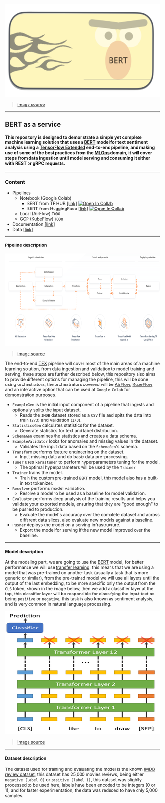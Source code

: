 <img src="https://github.com/dimitreOliveira/bert-as-a-service_TFX/blob/main/Assets/bert_icon.png?raw=true" width="800" height="300">

> [image source](https://jalammar.github.io/illustrated-bert/)

---

## BERT as a service

#### This repository is designed to demonstrate a simple yet complete machine learning solution that uses a [BERT](https://github.com/google-research/bert) model for text sentiment analysis using a [TensorFlow Extended](https://www.tensorflow.org/tfx) end-to-end pipeline, and making use of some of the best practices from the [MLOps](https://en.wikipedia.org/wiki/MLOps) domain, it will cover steps from data ingestion until model serving and consuming it either with REST or gRPC requests.

---

### Content
- Pipelines
  - Notebook (Google Colab)
    - BERT from TF HUB [[link]](https://github.com/dimitreOliveira/bert-as-a-service_TFX/blob/main/Pipeline/Notebook%20(Google%20Colab)/BERT_as_a_service_TFX_Colab_(TF_HUB).ipynb) [![Open In Collab](https://colab.research.google.com/assets/colab-badge.svg)](https://colab.research.google.com/drive/1XE5HqqMUihxX3DD7gsejYRmv5aUDRCyG?usp=sharing)
    - BERT from HuggingFace [[link]](https://github.com/dimitreOliveira/bert-as-a-service_TFX/blob/main/Pipeline/Notebook%20(Google%20Colab)/BERT_as_a_service_TFX_Colab_(HuggingFace).ipynb) [![Open In Collab](https://colab.research.google.com/assets/colab-badge.svg)](https://colab.research.google.com/drive/1T1OmeCD2jB2QLz_1VhpeaTdfq77c0Hxm?usp=sharing)
  - Local (AirFlow) `TODO`
  - GCP (KubeFlow) `TODO`
- Documentation [[link]](https://github.com/dimitreOliveira/bert-as-a-service_TFX/tree/main/Documentation)
- Data [[link]](https://github.com/dimitreOliveira/bert-as-a-service_TFX/tree/main/Data)

---

#### Pipeline description

<img src="https://github.com/dimitreOliveira/bert-as-a-service_TFX/blob/main/Assets/tfx_diagram.png?raw=true" width="1000" height="300">

> [image source](https://www.tensorflow.org/tfx)

The end-to-end [TFX](https://www.tensorflow.org/tfx) pipeline will cover most of the main areas of a machine learning solution, from data ingestion and validation to model training and serving, those steps are further described below, this repository also aims to provide different options for managing the pipeline, this will be done using orchestrators, the orchestrators covered will be [AirFlow](https://airflow.apache.org/), [KubeFlow](https://www.kubeflow.org/) and an interactive option that can be used at `Google Colab` for demonstration purposes.

- `ExampleGen` is the initial input component of a pipeline that ingests and optionally splits the input dataset.
  - Reads the `IMDB` dataset stored as a `CSV` file and spits the data into train (`2/3`) and validation (`1/3`).
- `StatisticsGen` calculates statistics for the dataset.
  - Generate statistics for text and label distribution.
- `SchemaGen` examines the statistics and creates a data schema.
- `ExampleValidator` looks for anomalies and missing values in the dataset.
  - Validates the input data based on the `SchemaGen`'s schema.
- `Transform` performs feature engineering on the dataset.
  - Input missing data and do basic data pre-processing.
- `Tuner` uses `kerastuner` to perform hyperparameters tuning for the model.
  - The optimal hyperparameters will be used by the `Trainer`
- `Trainer` trains the model.
  - Train the custom pre-trained `BERT` model, this model also has a built-in text tokenizer.
- `Resolver` performs model validation.
  - Resolve a model to be used as a baseline for model validation.
- `Evaluator` performs deep analysis of the training results and helps you validate your exported models, ensuring that they are "good enough" to be pushed to production.
  - Evaluate the model's accuracy over the complete dataset and across different data slices, also evaluate new models against a baseline.
- `Pusher` deploys the model on a serving infrastructure.
  - Export the model for serving if the new model improved over the baseline.

---

#### Model description

At the modeling part, we are going to use the [BERT](https://github.com/google-research/bert) model, for better performance we will use [transfer learning](https://en.wikipedia.org/wiki/Transfer_learning), this means that we are using a model that was pre-trained on another task (usually a task that is more generic or similar), from the pre-trained model we will use all layers until the output of the last embedding, to be more specific only the output from the `CLS` token, shown in the image below, then we add a classifier layer at the top, this classifier layer will be responsible for classifying the input text as being `positive` or `negative`, this task is also known as sentiment analysis, and is very common in natural language processing.

<img src="https://github.com/dimitreOliveira/bert-as-a-service_TFX/blob/main/Assets/bert_sent_diagram.png?raw=true" width="600" height="400">

> [image source](https://github.com/chrisjmccormick/chrisjmccormick.github.io/blob/master/_posts/2019-07-22-BERT-fine-tuning.md)

---

#### Dataset description

The dataset used for training and evaluating the model is the known [IMDB review dataset](https://ai.stanford.edu/~amaas/data/sentiment/), this dataset has 25,000 movies reviews, being either `negative (label 0)` or `positive (label 1)`, this dataset was slightly processed to be used here, labels have been encoded to be integers (0 or 1), and for faster experimentation, the data was reduced to have only 5,000 samples.
